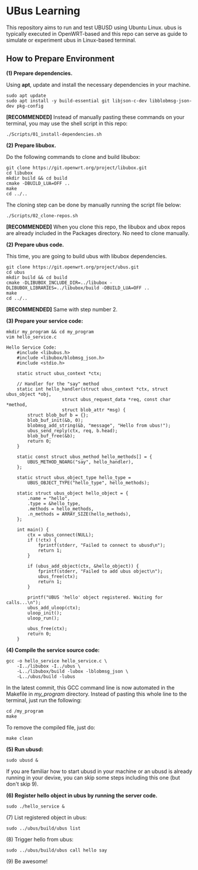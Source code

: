 # UBus Learning

This repository aims to run and test UBUSD using Ubuntu Linux. ubus is typically executed in OpenWRT-based and this repo can serve as guide to simulate or experiment ubus in Linux-based terminal.

## How to Prepare Environment

**(1) Prepare dependencies.** 

Using __apt__, update and install the necessary dependencies in your machine.

    sudo apt update
    sudo apt install -y build-essential git libjson-c-dev libblobmsg-json-dev pkg-config

__[RECOMMENDED]__ Instead of manually pasting these commands on your terminal, you may use the shell script in this repo:

    ./Scripts/01_install-dependencies.sh


**(2) Prepare libubox.**

Do the following commands to clone and build libubox:
    
    git clone https://git.openwrt.org/project/libubox.git
    cd libubox
    mkdir build && cd build
    cmake -DBUILD_LUA=OFF ..
    make
    cd ../..

The cloning step can be done by manually running the script file below:

    ./Scripts/02_clone-repos.sh

__[RECOMMENDED]__ When you clone this repo, the libubox and ubox repos are already included in the Packages directory. No need to clone manually.

**(2) Prepare ubus code.**

This time, you are going to build ubus with libubox dependencies.
    
    git clone https://git.openwrt.org/project/ubus.git
    cd ubus
    mkdir build && cd build
    cmake -DLIBUBOX_INCLUDE_DIR=../libubox -DLIBUBOX_LIBRARIES=../libubox/build -DBUILD_LUA=OFF ..
    make
    cd ../..

__[RECOMMENDED]__ Same with step number 2.

**(3) Prepare your service code:**
    
    mkdir my_program && cd my_program
    vim hello_service.c

    Hello Service Code:
        #include <libubus.h>
        #include <libubox/blobmsg_json.h>
        #include <stdio.h>

        static struct ubus_context *ctx;

        // Handler for the "say" method
        static int hello_handler(struct ubus_context *ctx, struct ubus_object *obj,
                         struct ubus_request_data *req, const char *method,
                         struct blob_attr *msg) {
            struct blob_buf b = {};
            blob_buf_init(&b, 0);
            blobmsg_add_string(&b, "message", "Hello from ubus!");
            ubus_send_reply(ctx, req, b.head);
            blob_buf_free(&b);
            return 0;
        }

        static const struct ubus_method hello_methods[] = {
            UBUS_METHOD_NOARG("say", hello_handler),
        };

        static struct ubus_object_type hello_type =
            UBUS_OBJECT_TYPE("hello_type", hello_methods);

        static struct ubus_object hello_object = {
            .name = "hello",
            .type = &hello_type,
            .methods = hello_methods,
            .n_methods = ARRAY_SIZE(hello_methods),
        };

        int main() {
            ctx = ubus_connect(NULL);
            if (!ctx) {
                fprintf(stderr, "Failed to connect to ubusd\n");
                return 1;
            }

            if (ubus_add_object(ctx, &hello_object)) {
                fprintf(stderr, "Failed to add ubus object\n");
                ubus_free(ctx);
                return 1;
            }

            printf("UBUS 'hello' object registered. Waiting for calls...\n");
            ubus_add_uloop(ctx);
            uloop_init();
            uloop_run();

            ubus_free(ctx);
            return 0;
        }

**(4) Compile the service source code:**
    
    gcc -o hello_service hello_service.c \
        -I../libubox -I../ubus \
        -L../libubox/build -lubox -lblobmsg_json \
        -L../ubus/build -lubus

In the latest commit, this GCC command line is now automated in the Makefile in _my_program_ directory. Instead of pasting this whole line to the terminal, just run the following:

    cd /my_program
    make

To remove the compiled file, just do:

    make clean

**(5) Run ubusd:**
    
    sudo ubusd &

If you are familiar how to start ubusd in your machine or an ubusd is already running in your devixe, you can skip some steps including this one (but don't skip 9).

**(6) Register hello object in ubus by running the server code.**
    
    sudo ./hello_service &

(7) List registered object in ubus:
    
    sudo ../ubus/build/ubus list

(8) Trigger hello from ubus:	
    
    sudo ../ubus/build/ubus call hello say

(9) Be awesome!
